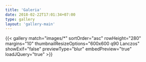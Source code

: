 ```yaml
---
title: 'Galeria'
date: 2018-02-22T17:01:34+07:00
type: gallery
layout: 'gallery-main'
---
```


{{< gallery match="images/*" sortOrder="asc" rowHeight="280" margins="10" thumbnailResizeOptions="600x600 q90 Lanczos" showExif="false" previewType="blur" embedPreview="true" loadJQuery="true" >}}
